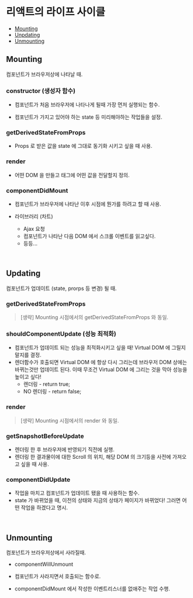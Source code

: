 # 리액트의 라이프 사이클

- [Mounting](#Mounting)
- [Unpdating](#Updating)
- [Unmounting](#Unmounting)

## Mounting

컴포넌트가 브라우저상에 나타날 때.

### constructor (생성자 함수)

- 컴포넌트가 처음 브라우저에 나타나게 될때 가장 먼저 실행되는 함수.

- 컴포넌트가 가지고 있어야 하는 state 등 미리해야하는 작업들을 설정.

### getDerivedStateFromProps

- Props 로 받은 값을 state 에 그대로 동기화 시키고 싶을 때 사용.

### render

- 어떤 DOM 을 만들고 태그에 어떤 값을 전달할지 정의.

### componentDidMount

- 컴포넌트가 브라우저에 나타난 이후 시점에 뭔가를 하려고 할 때 사용.

- 라이브러리 (차트)
  - Ajax 요청
  - 컴포넌트가 나타난 다음 DOM 에서 스크롤 이벤트를 읽고싶다.
  - 등등...

<br/>

## Updating

컴포넌트가 업데이트 (state, prorps 등 변경) 될 때.

### getDerivedStateFromProps

> [생략] Mounting 시점에서의 getDerivedStateFromProps 와 동일.

### shouldComponentUpdate (성능 최적화)

- 컴포넌트가 업데이트 되는 성능을 최적화시키고 싶을 때! Virtual DOM 에 그릴지 말지를 결정.
- 렌더함수가 호출되면 Virtual DOM 에 항상 다시 그리는데 브라우저 DOM 상에는 바뀌는것만 업데이트 된다. 이때 무조건 Virtual DOM 에 그리는 것을 막아 성능을 높이고 싶다!
  - 렌더링 - return true;
  - NO 렌더링 - return false;

### render

> [생략] Mounting 시점에서의 render 와 동일.

### getSnapshotBeforeUpdate

- 렌더링 한 후 브라우저에 반영되기 직전에 실행.
- 렌더링 한 결과물이에 대한 Scroll 의 위치, 해당 DOM 의 크기등을 사전에 가져오고 싶을 때 사용.

### componentDidUpdate

- 작업을 마치고 컴포넌트가 업데이트 됐을 때 사용하는 함수.
- state 가 바뀌었을 때, 이전의 상태와 지금의 상태가 페이지가 바뀌었다! 그러면 어떤 작업을 하겠다고 명시.

<br/>

## Unmounting

컴포넌트가 브라우저상에서 사라질때.

- componentWillUnmount

- 컴포넌트가 사라지면서 호출되는 함수로.
- componentDidMount 에서 작성한 이벤트리스너를 없애주는 작업 수행.

